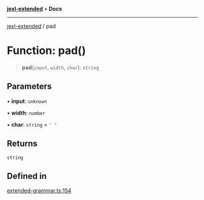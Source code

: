 [**jexl-extended**](../README.md) • **Docs**

***

[jexl-extended](../README.md) / pad

# Function: pad()

> **pad**(`input`, `width`, `char`): `string`

## Parameters

• **input**: `unknown`

• **width**: `number`

• **char**: `string` = `' '`

## Returns

`string`

## Defined in

[extended-grammar.ts:154](https://github.com/nikoraes/jexl-extended/blob/0f5e836bd796a7ceb7bc07f325b2ca770e2551a1/src/extended-grammar.ts#L154)
